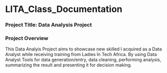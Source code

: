 
# LITA_Class_Documentation

### Project Title: Data Analysis Project

### Project Overview
This Data Analyis Project aims to showcase new skilled I acquired as a Data Analyst while receiving training from Ladies In Tech Africa. By using Data Analyst Tools for data generation/entry, data cleaning, performing analysis, summarizing the result and presenting it for decision making.
